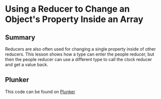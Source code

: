 # Using a Reducer to Change an Object's Property Inside an Array

## Summary
Reducers are also often used for changing a single property inside of other reducers. This lesson shows how a type can enter the people reducer, but then the people reducer can use a different type to call the clock reducer and get a value back.

## Plunker
This code can be found on [Plunker](https://embed.plnkr.co/github/eggheadio-projects/egghead-wikipedia-demo/angular-2-using-a-reducer-to-change-an-object-s-property-inside-an-array?preview=plnkr.html&show=src%2Fapp%2Fapp.component.ts,preview)